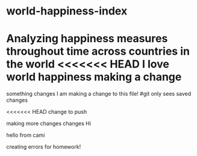 # world-happiness-index
Analyzing happiness measures throughout time across countries in the world
<<<<<<< HEAD
I love world happiness
making a change 
=======

something
changes
I am making a change to this file!
#git only sees saved changes

<<<<<<< HEAD
change to push

making more changes
changes
Hi

hello from cami

creating errors for homework!

